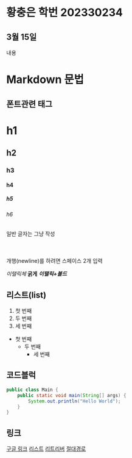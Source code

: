 # 황충은 학번 202330234

## 3월 15일
내용






















# Markdown 문법

## 폰트관련 태그

# h1
## h2
### h3
#### h4
##### h5
###### h6

일반 글자는 그냥 작성 <br><br><br><br>
개행(newline)를 하려면
스페이스 2개 입력

*이탤릭체*
**굵게**
***이탤릭+볼드***

## 리스트(list)
1. 첫 번째 
2. 두 번째
3. 세 번째

* 첫 번째
    * 두 번째
        * 세 번째


## 코드블럭
```java
public class Main {
    public static void main(String[] args) {
        System.out.println("Hello World");
    }
}
```

## 링크
[구글 링크](https://google.com)
[리스트](#markdown-문법)
[리트리버](./1.jpg)
[절대경로](https://dimg.donga.com/wps/NEWS/IMAGE/2023/06/22/119900215.1.jpg)